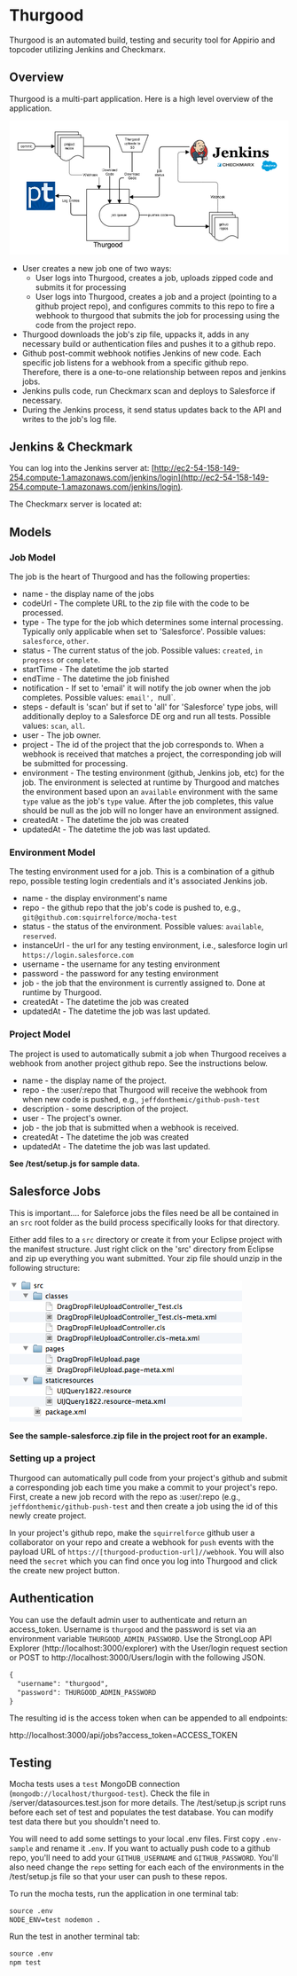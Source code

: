 # Thurgood

Thurgood is an automated build, testing and security tool for Appirio and topcoder utilizing Jenkins and Checkmarx.

## Overview

Thurgood is a multi-part application. Here is a high level overview of the application.

![](https://raw.githubusercontent.com/appirio-tech/thurgood/v3/thurgood-process.png)

* User creates a new job one of two ways:
    * User logs into Thurgood, creates a job, uploads zipped code and submits it for processing
    * User logs into Thurgood, creates a job and a project (pointing to a github project repo), and configures commits to this repo to fire a webhook to thurgood that submits the job for processing using the code from the project repo.
* Thurgood downloads the job's zip file, uppacks it, adds in any necessary build or authentication files and pushes it to a github repo.
* Github post-commit webhook notifies Jenkins of new code. Each specific job listens for a webhook from a specific github repo. Therefore, there is a one-to-one relationship between repos and jenkins jobs.
* Jenkins pulls code, run Checkmarx scan and deploys to Salesforce if necessary.
* During the Jenkins process, it send status updates back to the API and writes to the job's log file.

## Jenkins & Checkmark

You can log into the Jenkins server at: [http://ec2-54-158-149-254.compute-1.amazonaws.com/jenkins/login](http://ec2-54-158-149-254.compute-1.amazonaws.com/jenkins/login). 

The Checkmarx server is located at:

## Models

### Job Model

The job is the heart of Thurgood and has the following properties:

* name - the display name of the jobs
* codeUrl - The complete URL to the zip file with the code to be processed.
* type - The type for the job which determines some internal processing. Typically only applicable when set to 'Salesforce'. Possible values: `salesforce`, `other`.
* status - The current status of the job. Possible values: `created`, `in progress` or `complete`.
* startTime - The datetime the job started
* endTime - The datetime the job finished
* notification - If set to 'email' it will notify the job owner when the job completes. Possible values: `email', `null`.
* steps - default is 'scan' but if set to 'all' for 'Salesforce' type jobs, will additionally deploy to a Salesforce DE org and run all tests. Possible values: `scan`, `all`.
* user - The job owner.
* project - The id of the project that the job corresponds to. When a webhook is received that matches a project, the corresponding job will be submitted for processing.
* environment - The testing environment (github, Jenkins job, etc) for the job. The environment is selected at runtime by Thurgood and matches the environment based upon an `available` environment with the same `type` value as the job's `type` value. After the job completes, this value should be null as the job will no longer have an environment assigned.
* createdAt - The datetime the job was created
* updatedAt - The datetime the job was last updated.

### Environment Model

The testing environment used for a job. This is a combination of a github repo, possible testing login credentials and it's associated Jenkins job. 

* name - the display environment's name  
* repo - the github repo that the job's code is pushed to, e.g., `git@github.com:squirrelforce/mocha-test`
* status - the status of the environment. Possible values: `available`, `reserved`. 
* instanceUrl - the url for any testing environment, i.e., salesforce login url `https://login.salesforce.com` 
* username - the username for any testing environment
* password - the password for any testing environment
* job - the job that the environment is currently assigned to. Done at runtime by Thurgood.
* createdAt - The datetime the job was created  
* updatedAt - The datetime the job was last updated.  

### Project Model

The project is used to automatically submit a job when Thurgood receives a webhook from another project github repo. See the instructions below.

* name - the display name of the project.
* repo - the :user/:repo that Thurgood will receive the webhook from when new code is pushed, e.g., `jeffdonthemic/github-push-test` 
* description - some description of the project.
* user - The project's owner.
* job - the job that is submitted when a webhook is received.
* createdAt - The datetime the job was created  
* updatedAt - The datetime the job was last updated.  

**See /test/setup.js for sample data.**

## Salesforce Jobs

This is important.... for Saleforce jobs the files need be all be contained in an `src` root folder as the build process specifically looks for that directory.

Either add files to a `src` directory or create it from your Eclipse project with the manifest structure. Just right click on the 'src' directory from Eclipse and zip up everything you want submitted. Your zip file should unzip in the following structure:

![](https://raw.githubusercontent.com/appirio-tech/thurgood/v3/submission-structure.png)

**See the sample-salesforce.zip file in the project root for an example.**

### Setting up a project

Thurgood can automatically pull code from your project's github and submit a corresponding job each time you make a commit to your project's repo. First, create a new job record with the repo as :user/:repo (e.g., `jeffdonthemic/github-push-test` and then create a job using the id of this newly create project. 

In your project's github repo, make the `squirrelforce` github user a collaborator on your repo and create a webhook for `push` events with the payload URL of `https://[thurgood-production-url]//webhook`. You will also need the `secret` which you can find once you log into Thurgood and click the create new project button.


## Authentication

You can use the default admin user to authenticate and return an access_token. Username is `thurgood` and the password is set via an environment variable `THURGOOD_ADMIN_PASSWORD`. Use the StrongLoop API Explorer (http://localhost:3000/explorer) with the User/login request section or POST to http://localhost:3000/Users/login with the following JSON.

```
{
  "username": "thurgood",
  "password": THURGOOD_ADMIN_PASSWORD
}
```
The resulting id is the access token when can be appended to all endpoints:

http://localhost:3000/api/jobs?access_token=ACCESS_TOKEN


## Testing

Mocha tests uses a `test` MongoDB connection (`mongodb://localhost/thurgood-test`). Check the file in /server/datasources.test.json for more details. The /test/setup.js script runs before each set of test and populates the test database. You can modify test data there but you shouldn't need to.

You will need to add some settings to your local .env files. First copy `.env-sample` and rename it `.env`. If you want to actually push code to a github repo, you'll need to add your `GITHUB_USERNAME` and `GITHUB_PASSWORD`. You'll also need change the `repo` setting for each each of the environments in the /test/setup.js file so that your user can push to these repos.

To run the mocha tests, run the application in one terminal tab:

```
source .env
NODE_ENV=test nodemon .
```

Run the test in another terminal tab:

```
source .env
npm test
```
